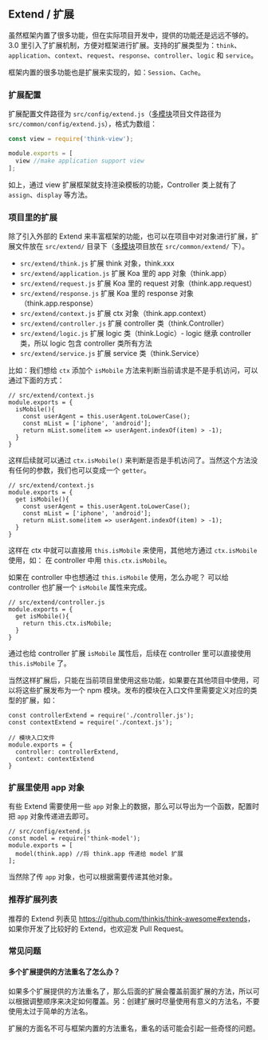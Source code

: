 ## Extend / 扩展

虽然框架内置了很多功能，但在实际项目开发中，提供的功能还是远远不够的。3.0 里引入了扩展机制，方便对框架进行扩展。支持的扩展类型为：`think`、`application`、`context`、`request`、`response`、`controller`、`logic` 和 `service`。

框架内置的很多功能也是扩展来实现的，如：`Session`、`Cache`。

### 扩展配置

扩展配置文件路径为 `src/config/extend.js`（[多模块](/doc/3.0/multi_module.html)项目文件路径为 `src/common/config/extend.js`），格式为数组：

```js
const view = require('think-view');

module.exports = [
  view //make application support view
];
```

如上，通过 view 扩展框架就支持渲染模板的功能，Controller 类上就有了 `assign`、`display` 等方法。

### 项目里的扩展

除了引入外部的 Extend 来丰富框架的功能，也可以在项目中对对象进行扩展，扩展文件放在 `src/extend/` 目录下（[多模块](/doc/3.0/multi_module.html)项目放在 `src/common/extend/` 下）。

* `src/extend/think.js` 扩展 think 对象，think.xxx
* `src/extend/application.js` 扩展 Koa 里的 app 对象（think.app）
* `src/extend/request.js` 扩展 Koa 里的 request 对象（think.app.request）
* `src/extend/response.js` 扩展 Koa 里的 response 对象（think.app.response）
* `src/extend/context.js` 扩展 ctx 对象（think.app.context）
* `src/extend/controller.js` 扩展 controller 类（think.Controller）
* `src/extend/logic.js` 扩展 logic 类（think.Logic）- logic 继承 controller 类，所以 logic 包含 controller 类所有方法
* `src/extend/service.js` 扩展 service 类（think.Service）

比如：我们想给 `ctx` 添加个 `isMobile` 方法来判断当前请求是不是手机访问，可以通过下面的方式：

```
// src/extend/context.js
module.exports = {
  isMobile(){
    const userAgent = this.userAgent.toLowerCase();
    const mList = ['iphone', 'android'];
    return mList.some(item => userAgent.indexOf(item) > -1);
  }
}
```

这样后续就可以通过 `ctx.isMobile()` 来判断是否是手机访问了。当然这个方法没有任何的参数，我们也可以变成一个 `getter`。

```
// src/extend/context.js
module.exports = {
  get isMobile(){
    const userAgent = this.userAgent.toLowerCase();
    const mList = ['iphone', 'android'];
    return mList.some(item => userAgent.indexOf(item) > -1);
  }
}
```

这样在 ctx 中就可以直接用 `this.isMobile` 来使用，其他地方通过 `ctx.isMobile` 使用，如： 在 controller 中用 `this.ctx.isMobile`。 

如果在 controller 中也想通过 `this.isMobile` 使用，怎么办呢？ 可以给 controller 也扩展一个 `isMobile` 属性来完成。

```
// src/extend/controller.js
module.exports = {
  get isMobile(){
    return this.ctx.isMobile;
  }
}
```

通过也给 controller 扩展 `isMobile` 属性后，后续在 controller 里可以直接使用 `this.isMobile` 了。

当然这样扩展后，只能在当前项目里使用这些功能，如果要在其他项目中使用，可以将这些扩展发布为一个 npm 模块。发布的模块在入口文件里需要定义对应的类型的扩展，如：

```
const controllerExtend = require('./controller.js');
const contextExtend = require('./context.js');

// 模块入口文件
module.exports = {
  controller: controllerExtend,
  context: contextExtend
}
```

### 扩展里使用 app 对象

有些 Extend 需要使用一些 `app` 对象上的数据，那么可以导出为一个函数，配置时把 `app` 对象传递进去即可。

```
// src/config/extend.js
const model = require('think-model');
module.exports = [
  model(think.app) //将 think.app 传递给 model 扩展
];
```

当然除了传 `app` 对象，也可以根据需要传递其他对象。

### 推荐扩展列表

推荐的 Extend 列表见 <https://github.com/thinkjs/think-awesome#extends>，如果你开发了比较好的 Extend，也欢迎发 Pull Request。

### 常见问题

#### 多个扩展提供的方法重名了怎么办？

如果多个扩展提供的方法重名了，那么后面的扩展会覆盖前面扩展的方法，所以可以根据调整顺序来决定如何覆盖。另：创建扩展时尽量使用有意义的方法名，不要使用太过于简单的方法名。

扩展的方面名不可与框架内置的方法重名，重名的话可能会引起一些奇怪的问题。
